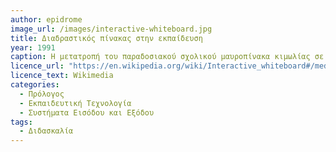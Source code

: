 ```yaml
---
author: epidrome
image_url: /images/interactive-whiteboard.jpg
title: Διαδραστικός πίνακας στην εκπαίδευση 
year: 1991 
caption: Η μετατροπή του παραδοσιακού σχολικού μαυροπίνακα κιμωλίας σε ψηφιακό πίνακα είναι μια τεχνολογία που επιτρέπει στον χρήστη να αλληλεπιδράσει με την πληροφορία σε μια μεγάλη και απτική οθόνη. Η τεχνολογία αυτή αρχικά βασίστηκε στα διαθέσιμα επιτραπέζια λειτουργικά συστήματα, ενώ και οι εφαρμογές απλά προσομοιώνουν τις παραδοσιακές διαδράσεις του μαυροπίνακα χωρίς να προσφέρουν σημαντική επαύξηση της διδασκαλίας. 
licence_url: "https://en.wikipedia.org/wiki/Interactive_whiteboard#/media/File:Interactive_whiteboard_at_CeBIT_2007.jpg"
licence_text: Wikimedia
categories:
  - Πρόλογος
  - Εκπαιδευτική Τεχνολογία
  - Συστήματα Εισόδου και Εξόδου
tags:
  - Διδασκαλία
---
```

